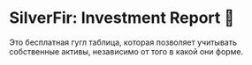 # SilverFir: Investment Report :evergreen_tree:
Это бесплатная гугл таблица, которая позволяет учитывать собственные активы, независимо от того в какой они форме.
